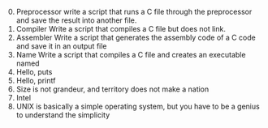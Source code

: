 
0. Preprocessor write a script that runs a C file through the preprocessor and save the result into another file.
1. Compiler Write a script that compiles a C file but does not link.
 2. Assembler Write a script that generates the assembly code of a C code and save it in an output file
 3. Name Write a script that compiles a C file and creates an executable named 
 4. Hello, puts
5. Hello, printf
6. Size is not grandeur, and territory does not make a nation
7. Intel
8. UNIX is basically a simple operating system, but you have to be a genius to understand the simplicity
